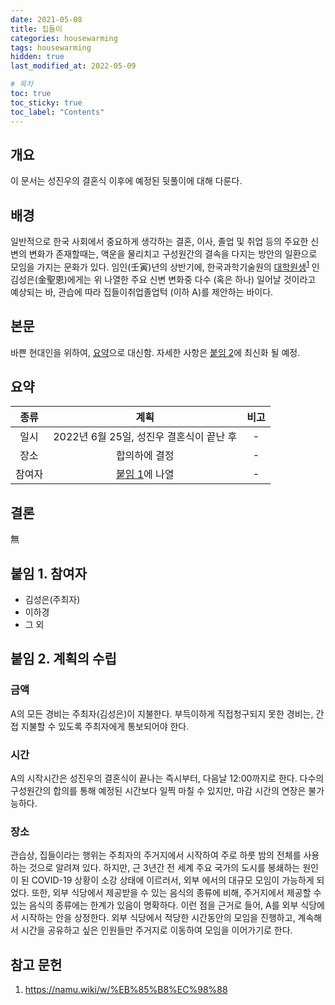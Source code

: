 ```yaml
---
date: 2021-05-08
title: 집들이
categories: housewarming
tags: housewarming
hidden: true
last_modified_at: 2022-05-09

# 목차
toc: true  
toc_sticky: true
toc_label: "Contents" 
---
```


## 개요

이 문서는 성진우의 결혼식 이후에 예정된 뒷풀이에 대해 다룬다.

## 배경

일반적으로 한국 사회에서 중요하게 생각하는 결혼, 이사, 졸업 및 취업 등의 주요한 신변의 변화가 존재할때는, 액운을 물리치고 구성원간의 결속을 다지는 방안의 일환으로 모임을 가지는 문화가 있다. 임인(壬寅)년의 상반기에, 한국과학기술원의 [대학원생](<https://namu.wiki/w/%EB%85%B8%EC%98%88>)<sup>[1]({{site.baseurl}}/housewarming/집들이/#참고-문헌)</sup> 인 김성은(金聖恩)에게는 위 나열한 주요 신변 변화중 다수 (혹은 하나) 일어날 것이라고 예상되는 바, 관습에 따라 집들이취업졸업턱 (이하 A)를 제안하는 바이다.

## 본문

바쁜 현대인을 위하여, [요약]({{site.baseurl}}/housewarming/집들이/#요약)으로 대신함. 자세한 사항은 [붙임 2]({{site.baseurl}}/housewarming/집들이/#붙임-2-계획의-수립)에 최신화 될 예정.

## 요약

종류 | 계획 | 비고
:---: | :---: | :---:
일시 | 2022년 6월 25일, 성진우 결혼식이 끝난 후 | -
장소 | 합의하에 결정 | -
참여자 | [붙임 1]({{site.baseurl}}/housewarming/집들이/#붙임-1-참여자)에 나열 | -

## 결론

無

## 붙임 1. 참여자

- 김성은(주최자)
- 이하경
- 그 외

## 붙임 2. 계획의 수립

### 금액

A의 모든 경비는 주최자(김성은)이 지불한다. 부득이하게 직접청구되지 못한 경비는, 간접 지불할 수 있도록 주최자에게 통보되어야 한다.

### 시간

A의 시작시간은 성진우의 결혼식이 끝나는 즉시부터, 다음날 12:00까지로 한다. 다수의 구성원간의 합의를 통해 예정된 시간보다 일찍 마칠 수 있지만, 마감 시간의 연장은 불가능하다.

### 장소

관습상, 집들이라는 행위는 주최자의 주거지에서 시작하여 주로 하룻 밤의 전체를 사용하는 것으로 알려져 있다. 하지만, 근 3년간 전 세계 주요 국가의 도시를 봉쇄하는 원인이 된 COVID-19 상황이 소강 상태에 이르러서, 외부 에서의 대규모 모임이 가능하게 되었다. 또한, 외부 식당에서 제공받을 수 있는 음식의 종류에 비해, 주거지에서 제공할 수 있는 음식의 종류에는 한계가 있음이 명확하다. 이런 점을 근거로 들어, A를 외부 식당에서 시작하는 안을 상정한다. 외부 식당에서 적당한 시간동안의 모임을 진행하고, 계속해서 시간을 공유하고 싶은 인원들만 주거지로 이동하여 모임을 이어가기로 한다.

## 참고 문헌
1. <https://namu.wiki/w/%EB%85%B8%EC%98%88>
